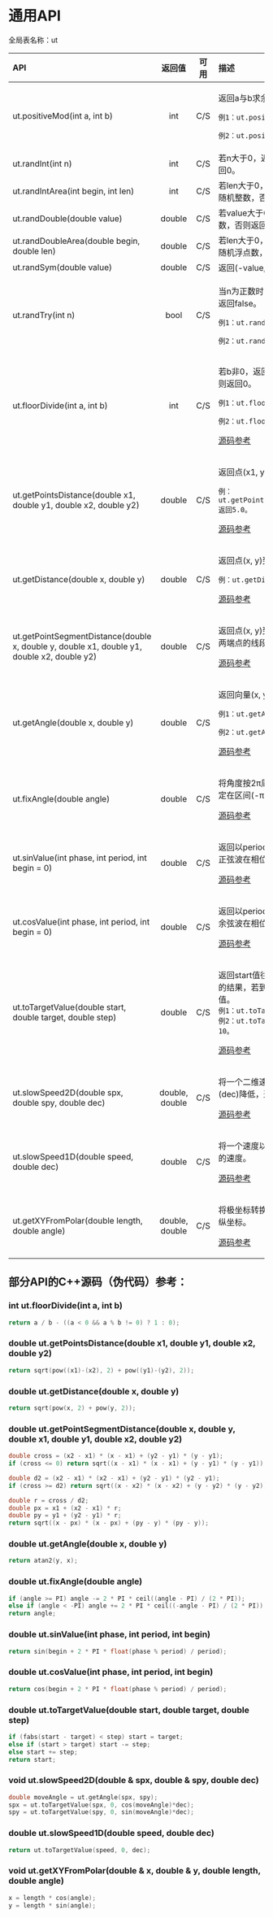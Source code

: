 # 通用API

全局表名称：ut

<table>
  <thead>
    <tr>
      <th style="text-align:left">API</th>
      <th style="text-align:center">&#x8FD4;&#x56DE;&#x503C;</th>
      <th style="text-align:center">&#x53EF;&#x7528;</th>
      <th style="text-align:left">&#x63CF;&#x8FF0;</th>
    </tr>
  </thead>
  <tbody>
    <tr>
      <td style="text-align:left">ut.positiveMod(int a, int b)</td>
      <td style="text-align:center">int</td>
      <td style="text-align:center">C/S</td>
      <td style="text-align:left">
        <p>&#x8FD4;&#x56DE;a&#x4E0E;b&#x6C42;&#x4F59;&#x7684;&#x975E;&#x8D1F;&#x6570;&#x7ED3;&#x679C;&#x3002;</p>
        <p><code>&#x4F8B;1&#xFF1A;ut.positiveMod(5, 3)&#x8FD4;&#x56DE;2&#x3002;</code>
        </p>
        <p><code>&#x4F8B;2&#xFF1A;ut.positiveMod(-5, 3)&#x8FD4;&#x56DE;1&#x3002;</code>
        </p>
      </td>
    </tr>
    <tr>
      <td style="text-align:left">ut.randInt(int n)</td>
      <td style="text-align:center">int</td>
      <td style="text-align:center">C/S</td>
      <td style="text-align:left">&#x82E5;n&#x5927;&#x4E8E;0&#xFF0C;&#x8FD4;&#x56DE;[0, n)&#x7684;&#x968F;&#x673A;&#x6574;&#x6570;&#xFF0C;&#x5426;&#x5219;&#x8FD4;&#x56DE;0&#x3002;</td>
    </tr>
    <tr>
      <td style="text-align:left">ut.randIntArea(int begin, int len)</td>
      <td style="text-align:center">int</td>
      <td style="text-align:center">C/S</td>
      <td style="text-align:left">&#x82E5;len&#x5927;&#x4E8E;0&#xFF0C;&#x8FD4;&#x56DE;[begin, begin + len)&#x7684;&#x968F;&#x673A;&#x6574;&#x6570;&#xFF0C;&#x5426;&#x5219;&#x8FD4;&#x56DE;begin&#x3002;</td>
    </tr>
    <tr>
      <td style="text-align:left">ut.randDouble(double value)</td>
      <td style="text-align:center">double</td>
      <td style="text-align:center">C/S</td>
      <td style="text-align:left">&#x82E5;value&#x5927;&#x4E8E;0&#xFF0C;&#x8FD4;&#x56DE;[0, value)&#x7684;&#x968F;&#x673A;&#x6D6E;&#x70B9;&#x6570;&#xFF0C;&#x5426;&#x5219;&#x8FD4;&#x56DE;0&#x3002;</td>
    </tr>
    <tr>
      <td style="text-align:left">ut.randDoubleArea(double begin, double len)</td>
      <td style="text-align:center">double</td>
      <td style="text-align:center">C/S</td>
      <td style="text-align:left">&#x82E5;len&#x5927;&#x4E8E;0&#xFF0C;&#x8FD4;&#x56DE;[begin, begin + len)&#x7684;&#x968F;&#x673A;&#x6D6E;&#x70B9;&#x6570;&#xFF0C;&#x5426;&#x5219;&#x8FD4;&#x56DE;begin&#x3002;</td>
    </tr>
    <tr>
      <td style="text-align:left">ut.randSym(double value)</td>
      <td style="text-align:center">double</td>
      <td style="text-align:center">C/S</td>
      <td style="text-align:left">&#x8FD4;&#x56DE;(-value, value)&#x7684;&#x968F;&#x673A;&#x6D6E;&#x70B9;&#x6570;&#x3002;</td>
    </tr>
    <tr>
      <td style="text-align:left">ut.randTry(int n)</td>
      <td style="text-align:center">bool</td>
      <td style="text-align:center">C/S</td>
      <td style="text-align:left">
        <p>&#x5F53;n&#x4E3A;&#x6B63;&#x6570;&#x65F6;1/n&#x6982;&#x7387;&#x8FD4;&#x56DE;true&#xFF0C;&#x5426;&#x5219;&#x59CB;&#x7EC8;&#x8FD4;&#x56DE;false&#x3002;</p>
        <p><code>&#x4F8B;1&#xFF1A;ut.randTry(3)&#x6709;1/3&#x6982;&#x7387;&#x8FD4;&#x56DE;true&#x3002;</code>
        </p>
        <p><code>&#x4F8B;2&#xFF1A;ut.randTry(2)&#x6709;&#x4E00;&#x534A;&#x6982;&#x7387;&#x8FD4;&#x56DE;true&#x3002;</code>
        </p>
      </td>
    </tr>
    <tr>
      <td style="text-align:left">ut.floorDivide(int a, int b)</td>
      <td style="text-align:center">int</td>
      <td style="text-align:center">C/S</td>
      <td style="text-align:left">
        <p>&#x82E5;b&#x975E;0&#xFF0C;&#x8FD4;&#x56DE;a&#x5411;&#x4E0B;&#x53D6;&#x6574;&#x6574;&#x9664;b&#x7684;&#x7ED3;&#x679C;&#xFF0C;&#x5426;&#x5219;&#x8FD4;&#x56DE;0&#x3002;</p>
        <p><code>&#x4F8B;1&#xFF1A;ut.floorDivide(10, 3)&#x8FD4;&#x56DE;3&#x3002;</code>
        </p>
        <p><code>&#x4F8B;2&#xFF1A;ut.floorDivide(-4, 3)&#x8FD4;&#x56DE;-2&#x3002;</code>
        </p>
        <p><a href="utility-api.md#int-ut-floordivide-int-a-int-b">&#x6E90;&#x7801;&#x53C2;&#x8003;</a>
        </p>
      </td>
    </tr>
    <tr>
      <td style="text-align:left">ut.getPointsDistance(double x1, double y1, double x2, double y2)</td>
      <td
      style="text-align:center">double</td>
        <td style="text-align:center">C/S</td>
        <td style="text-align:left">
          <p>&#x8FD4;&#x56DE;&#x70B9;(x1, y1)&#x5230;&#x70B9;(x2, y2)&#x7684;&#x8DDD;&#x79BB;&#x3002;</p>
          <p><code>&#x4F8B;&#xFF1A;ut.getPointsDistance(1.0,0.0,4.0,4.0)&#x8FD4;&#x56DE;5.0&#x3002;</code>
          </p>
          <p><a href="utility-api.md#double-ut-getpointsdistance-double-x-1-double-y-1-double-x-2-double-y-2">&#x6E90;&#x7801;&#x53C2;&#x8003;</a>
          </p>
        </td>
    </tr>
    <tr>
      <td style="text-align:left">ut.getDistance(double x, double y)</td>
      <td style="text-align:center">double</td>
      <td style="text-align:center">C/S</td>
      <td style="text-align:left">
        <p>&#x8FD4;&#x56DE;&#x70B9;(x, y)&#x5230;&#x539F;&#x70B9;(0, 0)&#x7684;&#x8DDD;&#x79BB;&#x3002;</p>
        <p><code>&#x4F8B;&#xFF1A;ut.getDistance(3.0, 4.0)&#x8FD4;&#x56DE;5.0&#x3002;</code>
        </p>
        <p><a href="utility-api.md#double-ut-getdistance-double-x-double-y">&#x6E90;&#x7801;&#x53C2;&#x8003;</a>
        </p>
      </td>
    </tr>
    <tr>
      <td style="text-align:left">ut.getPointSegmentDistance(double x, double y, double x1, double y1, double
        x2, double y2)</td>
      <td style="text-align:center">double</td>
      <td style="text-align:center">C/S</td>
      <td style="text-align:left">
        <p>&#x8FD4;&#x56DE;&#x70B9;(x, y)&#x5230;&#x4EE5;&#x70B9;(x1, y1)&#x548C;&#x70B9;(x2,
          y2)&#x4E3A;&#x4E24;&#x7AEF;&#x70B9;&#x7684;&#x7EBF;&#x6BB5;&#x7684;&#x8DDD;&#x79BB;&#x3002;</p>
        <p><a href="utility-api.md#double-ut-getdistance-double-x-double-y">&#x6E90;&#x7801;&#x53C2;&#x8003;</a>
        </p>
      </td>
    </tr>
    <tr>
      <td style="text-align:left">ut.getAngle(double x, double y)</td>
      <td style="text-align:center">double</td>
      <td style="text-align:center">C/S</td>
      <td style="text-align:left">
        <p>&#x8FD4;&#x56DE;&#x5411;&#x91CF;(x, y)&#x4E0E;&#x6A2A;&#x5750;&#x6807;&#x7684;&#x5939;&#x89D2;&#x3002;</p>
        <p><code>&#x4F8B;1&#xFF1A;ut.getAngle(1, 1)&#x8FD4;&#x56DE;&#x3C0;/4&#x3002;</code>
        </p>
        <p><code>&#x4F8B;2&#xFF1A;ut.getAngle(0, 1)&#x8FD4;&#x56DE;&#x3C0;/2&#x3002;</code>
        </p>
        <p><a href="utility-api.md#double-ut-getangle-double-x-double-y">&#x6E90;&#x7801;&#x53C2;&#x8003;</a>
        </p>
      </td>
    </tr>
    <tr>
      <td style="text-align:left">ut.fixAngle(double angle)</td>
      <td style="text-align:center">double</td>
      <td style="text-align:center">C/S</td>
      <td style="text-align:left">
        <p>&#x5C06;&#x89D2;&#x5EA6;&#x6309;2&#x3C0;&#x5468;&#x671F;&#x589E;&#x52A0;&#x6216;&#x51CF;&#x5C11;&#xFF0C;&#x8FD4;&#x56DE;&#x6700;&#x7EC8;&#x9650;&#x5B9A;&#x5728;&#x533A;&#x95F4;(-&#x3C0;,
          &#x3C0;]&#x5185;&#x7684;&#x7ED3;&#x679C;&#x3002;</p>
        <p><a href="utility-api.md#double-ut-fixangle-double-angle">&#x6E90;&#x7801;&#x53C2;&#x8003;</a>
        </p>
      </td>
    </tr>
    <tr>
      <td style="text-align:left">ut.sinValue(int phase, int period, int begin = 0)</td>
      <td style="text-align:center">double</td>
      <td style="text-align:center">C/S</td>
      <td style="text-align:left">
        <p>&#x8FD4;&#x56DE;&#x4EE5;period&#x4E3A;&#x5468;&#x671F;&#x3001;&#x4EE5;begin&#x4E3A;&#x521D;&#x76F8;&#x4F4D;&#x7684;&#x6B63;&#x5F26;&#x6CE2;&#x5728;&#x76F8;&#x4F4D;phase&#x7684;&#x503C;&#x3002;</p>
        <p><a href="utility-api.md#double-ut-sinvalue-int-phase-int-period-int-begin">&#x6E90;&#x7801;&#x53C2;&#x8003;</a>
        </p>
      </td>
    </tr>
    <tr>
      <td style="text-align:left">ut.cosValue(int phase, int period, int begin = 0)</td>
      <td style="text-align:center">double</td>
      <td style="text-align:center">C/S</td>
      <td style="text-align:left">
        <p>&#x8FD4;&#x56DE;&#x4EE5;period&#x4E3A;&#x5468;&#x671F;&#x3001;&#x4EE5;begin&#x4E3A;&#x521D;&#x76F8;&#x4F4D;&#x7684;&#x4F59;&#x5F26;&#x6CE2;&#x5728;&#x76F8;&#x4F4D;phase&#x7684;&#x503C;&#x3002;</p>
        <p><a href="utility-api.md#double-ut-cosvalue-int-phase-int-period-int-begin">&#x6E90;&#x7801;&#x53C2;&#x8003;</a>
        </p>
      </td>
    </tr>
    <tr>
      <td style="text-align:left">ut.toTargetValue(double start, double target, double step)</td>
      <td style="text-align:center">double</td>
      <td style="text-align:center">C/S</td>
      <td style="text-align:left">
        <p>&#x8FD4;&#x56DE;start&#x503C;&#x5F80;target&#x503C;&#x65B9;&#x5411;&#x79FB;&#x52A8;step&#x957F;&#x5EA6;&#x7684;&#x7ED3;&#x679C;&#xFF0C;&#x82E5;&#x5230;&#x8FBE;target&#x503C;&#xFF0C;&#x5219;&#x8FD4;&#x56DE;target&#x503C;&#x3002;
          <br
          /><code>&#x4F8B;1&#xFF1A;ut.toTargetValue(1, 10, 5)&#x8FD4;&#x56DE;6&#x3002;<br />&#x4F8B;2&#xFF1A;ut.toTargetValue(6, 10, 5)&#x8FD4;&#x56DE;10&#x3002;</code>
        </p>
        <p><a href="utility-api.md#double-ut-totargetvalue-double-start-double-target-double-step">&#x6E90;&#x7801;&#x53C2;&#x8003;</a>
        </p>
      </td>
    </tr>
    <tr>
      <td style="text-align:left">ut.slowSpeed2D(double spx, double spy, double dec)</td>
      <td style="text-align:center">double, double</td>
      <td style="text-align:center">C/S</td>
      <td style="text-align:left">
        <p>&#x5C06;&#x4E00;&#x4E2A;&#x4E8C;&#x7EF4;&#x901F;&#x5EA6;(spx, spy)&#x4EE5;&#x6052;&#x5B9A;&#x901F;&#x5EA6;(dec)&#x964D;&#x4F4E;&#xFF0C;&#x8FD4;&#x56DE;&#x65B0;&#x7684;&#x6A2A;&#x901F;&#x5EA6;&#x548C;&#x7EB5;&#x901F;&#x5EA6;&#x3002;</p>
        <p><a href="utility-api.md#void-ut-slowspeed-2-d-double-and-spx-double-and-spy-double-dec">&#x6E90;&#x7801;&#x53C2;&#x8003;</a>
        </p>
      </td>
    </tr>
    <tr>
      <td style="text-align:left">ut.slowSpeed1D(double speed, double dec)</td>
      <td style="text-align:center">double</td>
      <td style="text-align:center">C/S</td>
      <td style="text-align:left">
        <p>&#x5C06;&#x4E00;&#x4E2A;&#x901F;&#x5EA6;&#x4EE5;&#x6052;&#x5B9A;&#x901F;&#x5EA6;(dec)&#x964D;&#x4F4E;&#xFF0C;&#x8FD4;&#x56DE;&#x65B0;&#x7684;&#x901F;&#x5EA6;&#x3002;</p>
        <p><a href="utility-api.md#void-ut-slowspeed-2-d-double-and-spx-double-and-spy-double-dec">&#x6E90;&#x7801;&#x53C2;&#x8003;</a>
        </p>
      </td>
    </tr>
    <tr>
      <td style="text-align:left">ut.getXYFromPolar(double length, double angle)</td>
      <td style="text-align:center">double, double</td>
      <td style="text-align:center">C/S</td>
      <td style="text-align:left">
        <p>&#x5C06;&#x6781;&#x5750;&#x6807;&#x8F6C;&#x6362;&#x4E3A;&#x76F4;&#x89D2;&#x5750;&#x6807;&#xFF0C;&#x8FD4;&#x56DE;&#x6A2A;&#x5750;&#x6807;&#x548C;&#x7EB5;&#x5750;&#x6807;&#x3002;</p>
        <p><a href="utility-api.md#void-ut-getxyfrompolar-double-and-x-double-and-y-double-length-double-angle">&#x6E90;&#x7801;&#x53C2;&#x8003;</a>
        </p>
      </td>
    </tr>
  </tbody>
</table>

## 部分API的C++源码（伪代码）参考：

### int ut.floorDivide\(int a, int b\)

```cpp
return a / b - ((a < 0 && a % b != 0) ? 1 : 0);
```

### double ut.getPointsDistance\(double x1, double y1, double x2, double y2\)

```cpp
return sqrt(pow((x1)-(x2), 2) + pow((y1)-(y2), 2));
```

### double ut.getDistance\(double x, double y\)

```cpp
return sqrt(pow(x, 2) + pow(y, 2));
```

### double ut.getPointSegmentDistance\(double x, double y, double x1, double y1, double x2, double y2\)

```cpp
double cross = (x2 - x1) * (x - x1) + (y2 - y1) * (y - y1);
if (cross <= 0) return sqrt((x - x1) * (x - x1) + (y - y1) * (y - y1));

double d2 = (x2 - x1) * (x2 - x1) + (y2 - y1) * (y2 - y1);
if (cross >= d2) return sqrt((x - x2) * (x - x2) + (y - y2) * (y - y2));

double r = cross / d2;
double px = x1 + (x2 - x1) * r;
double py = y1 + (y2 - y1) * r;
return sqrt((x - px) * (x - px) + (py - y) * (py - y));
```

### double ut.getAngle\(double x, double y\)

```cpp
return atan2(y, x);
```

### double ut.fixAngle\(double angle\)

```cpp
if (angle >= PI) angle -= 2 * PI * ceil((angle - PI) / (2 * PI));
else if (angle < -PI) angle += 2 * PI * ceil((-angle - PI) / (2 * PI));
return angle;
```

### double ut.sinValue\(int phase, int period, int begin\)

```cpp
return sin(begin + 2 * PI * float(phase % period) / period);
```

### double ut.cosValue\(int phase, int period, int begin\)

```cpp
return cos(begin + 2 * PI * float(phase % period) / period);
```

### double ut.toTargetValue\(double start, double target, double step\)

```cpp
if (fabs(start - target) < step) start = target;
else if (start > target) start -= step;
else start += step;
return start;
```

### void ut.slowSpeed2D\(double & spx, double & spy, double dec\)

```cpp
double moveAngle = ut.getAngle(spx, spy);
spx = ut.toTargetValue(spx, 0, cos(moveAngle)*dec);
spy = ut.toTargetValue(spy, 0, sin(moveAngle)*dec);
```

### double ut.slowSpeed1D\(double speed, double dec\)

```cpp
return ut.toTargetValue(speed, 0, dec);
```

### void ut.getXYFromPolar\(double & x, double & y, double length, double angle\)

```cpp
x = length * cos(angle);
y = length * sin(angle);
```

